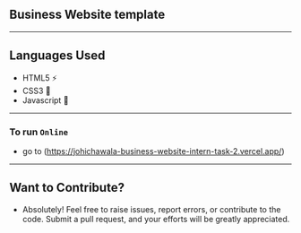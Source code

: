 ## Business Website template
---

## Languages Used
- HTML5 ⚡
- CSS3 🌠
- Javascript 🌟
---

### To run `Online`
- go to (https://johichawala-business-website-intern-task-2.vercel.app/)

---
## Want to Contribute?
- Absolutely! Feel free to raise issues, report errors, or contribute to the code. Submit a pull request, and your efforts will be greatly appreciated.
